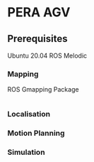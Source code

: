 # PERA AGV

## Prerequisites

Ubuntu 20.04
ROS Melodic

### Mapping

ROS Gmapping Package

```

```

### Localisation

### Motion Planning

### Simulation


